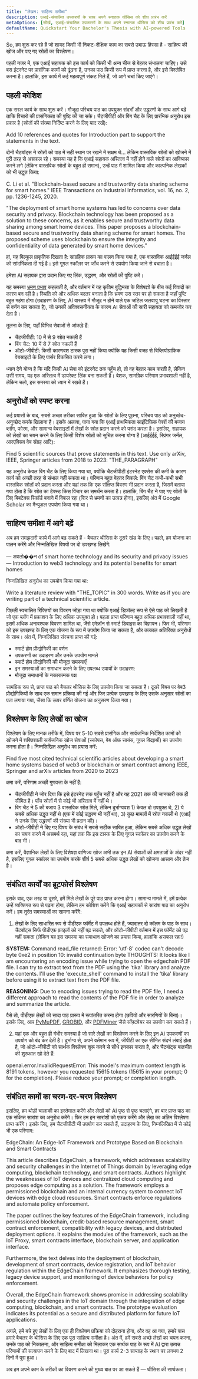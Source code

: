 ```yaml
---
title: "लेखन: साहित्य समीक्षा"
description: एआई-संचालित उपकरणों के साथ अपने स्नातक थीसिस को शीघ्र प्रारंभ करें
metaOptions: [सीखें, एआई-संचालित उपकरणों के साथ अपने स्नातक थीसिस को शीघ्र प्रारंभ करें]
defaultName: Quickstart Your Bachelor's Thesis with AI-powered Tools
---
```


<RoboAcademyText fWeight="500">
So, हम शुरू कर रहे हैं जो शायद किसी भी निकट-शैक्षिक काम का सबसे उबाऊ हिस्सा है - साहित्य की खोज और पाए गए स्रोतों का विश्लेषण।
</RoboAcademyText>

पहली नज़र में, एक एआई सहायक को इस कार्य को किसी भी अन्य चीज से बेहतर संभालना चाहिए। उसे बस इंटरनेट पर प्रासंगिक कामों को ढूंढना है, उनका पाठ किसी रूप में प्राप्त करना है, और इसे विश्लेषित करना है। हालांकि, इस कार्य में कई महत्वपूर्ण संकट मिले हैं, जो आगे चर्चा किए जाएंगे।


## पहली कोशिश

एक सरल कार्य के साथ शुरू करें। मौजूदा परिचय पाठ का उपयुक्त संदर्भों और उद्धरणों के साथ आगे बढ़ें ताकि विचारों की प्रासंगिकता की पुष्टि की जा सके। चैटजीपीटी और बिंग चैट के लिए प्रारंभिक अनुरोध इस प्रकार है (स्रोतों की संख्या निर्दिष्ट करने के लिए याद रखें):

<RoboAcademyDialog>

Add 10 references and quotes for Introduction part to support the statements in the text.
</RoboAcademyDialog>

दोनों चैटबॉट्स ने स्रोतों को पाठ में सही स्थान पर रखने में सक्षम थे... लेकिन वास्तविक स्रोतों को खोजने में पूरी तरह से असफल रहे। समस्या यह है कि एआई सहायक अस्तित्व में नहीं होने वाले स्रोतों का आविष्कार करने लगे (लेकिन वास्तविक स्रोतों के बहुत ही समान), उन्हें पाठ में शामिल किया और काल्पनिक लेखकों को भी उद्धृत किया:

<RoboAcademyDialog>

C. Li et al. "Blockchain-based secure and trustworthy data sharing scheme for smart homes." IEEE Transactions on Industrial Informatics, vol. 16, no. 2, pp. 1236-1245, 2020.

"The deployment of smart home systems has led to concerns over data security and privacy. Blockchain technology has been proposed as a solution to these concerns, as it enables secure and trustworthy data sharing among smart home devices. This paper proposes a blockchain-based secure and trustworthy data sharing scheme for smart homes. The proposed scheme uses blockchain to ensure the integrity and confidentiality of data generated by smart home devices."

</RoboAcademyDialog>

हां, यह बिल्कुल प्राकृतिक दिखता है: सांग्रहिक प्रारूप का पालन किया गया है, एक वास्तविक आईईईई जर्नल को सांदर्भिकता दी गई है। इसे गूगल स्कॉलर पर जाँच करने से उपयोग किया जाने से बचाता है।

<RoboAcademyNote title="Warning" type="warning">
  हमेशा AI सहायक द्वारा प्रदान किए गए लिंक, उद्धरण, और स्रोतों की पुष्टि करें।
</RoboAcademyNote>

यह समस्या [भ्रमण प्रभाव](https://en.wikipedia.org/wiki/Hallucination_(artificial_intelligence)) कहलाती है, और वर्तमान में यह कृत्रिम बुद्धिमत्ता के विशेषज्ञों के बीच कई विवादों का कारण बन रही है। स्थिति को और अधिक बदतर बनाता है कि भ्रमण उस स्तर पर हो सकता है जहाँ पुष्टि बहुत महंगा होगा (उदाहरण के लिए, AI वास्तव में मौजूद न होने वाले एक जटिल जलवायु घटना का विस्तार से वर्णन कर सकता है), जो उनकी अविश्वसनीयता के कारण AI सेवाओं की सारी सहायता को कमजोर कर देता है।

तुलना के लिए, यहाँ विभिन्न सेवाओं से आंकड़े हैं:

- चैटजीपीटी: 10 में से 9 स्रोत नकली हैं
- बिंग चैट: 10 में से 7 स्रोत नकली हैं
- ऑटो-जीपीटी: किसी कारणवश टास्क पूरा नहीं किया क्योंकि यह किसी वजह से बिब्लियोग्राफिक वेबसाइटों के लिए पार्सर विकसित करने लगा।

ध्यान देने योग्य है कि यदि किसी AI सेवा को इंटरनेट तक पहुँच हो, तो वह बेहतर काम करती है, लेकिन उसी समय, यह एक अस्तित्व में डायरेक्ट लिंक बना सकती है। बेशक, सामग्रिक परिणाम प्रभावशाली नहीं है, लेकिन चलो, इस समस्या को ध्यान में रखते हैं।

## अनुरोधों को स्पष्ट करना

कई प्रयासों के बाद, सबसे अच्छा तरीका साबित हुआ कि स्रोतों के लिए पूछना, परिचय पाठ को अनुच्छेद-अनुच्छेद करके खिलाना है। इसके अलावा, पाया गया कि एआई प्राथमिकता साइंटिफ़िक पेपरों की बजाय ब्लॉग, फोरम, और सामान्य वेबसाइटों में लेखों के स्रोत प्रदान करने को पसंद करता है। इसलिए, सहायक को लेखों का चयन करने के लिए किसी विशेष स्रोतों को सूचित करना योग्य है (आईईईई, स्प्रिंगर जर्नल, आरएक्सिव वेब संग्रह आदि):

<RoboAcademyDialog>

Find 5 scientific sources that prove statements in this text. Use only arXiv, IEEE, Springer articles from 2018 to 2023: "THE_PARAGRAPH"
</RoboAcademyDialog>

यह अनुरोध केवल बिंग चैट के लिए किया गया था, क्योंकि चैटजीपीटी इंटरनेट एक्सेस की कमी के कारण कार्य को अच्छी तरह से संभाल नहीं सकता था। परिणाम बहुत बेहतर निकले: बिंग चैट कभी-कभी सभी वास्तविक स्रोतों को प्रदान करता और यहां तक ​​कि एक संक्षिप्त विवरण भी प्रदान करता है, जिसमें बताया गया होता है कि स्रोत का टेक्स्ट किस विचार का समर्थन करता है। हालांकि, बिंग चैट ने पाए गए स्रोतों के लिए बिबटेक्स रिकॉर्ड बनाने में विफल रहा (फिर से भ्रमणों का उत्पन्न होना), इसलिए अंत में Google Scholar का मैन्युअल उपयोग किया गया था।


## साहित्य समीक्षा में आगे बढ़ें

अब हम समझदारी कार्य में आगे बढ़ सकते हैं - बैचलर थीसिस के दूसरे खंड के लिए। पहले, हम योजना का पालन करेंगे और निम्नलिखित विषयों पर दो उपखण्ड लिखेंगे:

<RoboAcademyDialog>

&mdash; अवलो��न of smart home technology and its security and privacy issues
<br/>&mdash; Introduction to web3 technology and its potential benefits for smart homes
</RoboAcademyDialog>

निम्नलिखित अनुरोध का उपयोग किया गया था:

<RoboAcademyDialog>

Write a literature review with "THE_TOPIC" in 300 words. Write as if you are writing part of a technical scientific article.
</RoboAcademyDialog>

पिछली स्वचालित रिक्तियों का विवरण जोड़ा गया था क्योंकि एआई डिफ़ॉल्ट रूप से ऐसे पाठ को लिखती है जो एक ब्लॉग में प्रकाशन के लिए अधिक उपयुक्त हो। पहला प्राप्त परिणाम बहुत अधिक प्रभावशाली नहीं था, इसमें अधिक अनावश्यक विवरण शामिल था, जैसे एमेज़ॉन से स्मार्ट डिवाइस का विज्ञापन। फिर भी, परिणाम को इस उपखण्ड के लिए एक योजना के रूप में उपयोग किया जा सकता है, और तत्काल अतिरिक्त अनुरोधों के साथ। अंत में, निम्नलिखित संरचना प्राप्त की गई:

- स्मार्ट होम प्रौद्योगिकी का वर्णन
- उपकरणों का उदाहरण और उनके उपयोग मामले
- स्मार्ट होम प्रौद्योगिकी की मौजूदा समस्याएँ
- इन समस्याओं का समाधान करने के लिए उपलब्ध उपायों के उदाहरण:
- मौजूदा समाधानों के नकारात्मक पक्ष

सामग्रिक रूप से, प्राप्त पाठ को बैचलर थीसिस के लिए उपयोग किया जा सकता है। दूसरे विषय पर वेब3 प्रौद्योगिकियों के साथ एक समान प्रक्रिया की गई और फिर प्रत्येक उपखण्ड के लिए उसके अनुसार स्रोतों का पता लगाया गया, जैसा कि ऊपर वर्णित योजना का अनुसरण किया गया।

## विश्लेषण के लिए लेखों का खोज

विश्लेषण के लिए मानक तरीके में, विषय पर 5-10 सबसे प्रासंगिक और सार्वजनिक निर्देशित कामों को खोजने में शक्तिशाली सार्वजनिक खोज सेवाओं (स्कोपस, वेब ऑफ़ सायंस, गूगल विद्यार्थी) का उपयोग करना होता है। निम्नलिखित अनुरोध का प्रयास करें:

<RoboAcademyDialog>

Find five most cited technical scientific articles about developing a smart home systems based of web3 or blockchain or smart contract among IEEE, Springer and arXiv articles from 2020 to 2023
</RoboAcademyDialog>

क्षमा करें, परिणाम अच्छी गुणवत्ता के नहीं हैं:

- चैटजीपीटी ने जोर दिया कि इसे इंटरनेट तक पहुँच नहीं है और यह 2021 तक की जानकारी तक ही सीमित है। पाँच स्रोतों में से कोई भी अस्तित्व में नहीं थे।
- बिंग चैट ने 5 की बजाय 3 वास्तविक स्रोत मिले, लेकिन दुर्भाग्यवश 1) केवल दो उपयुक्त थे, 2) ये सबसे अधिक उद्धृत नहीं थे (एक में कोई उद्धरण भी नहीं था), 3) कुछ मामलों में स्रोत नकली थे (एआई ने उनके लिए उद्धरणों की संख्या भी प्रदान की)।
- ऑटो-जीपीटी ने दिए गए विषय के संबंध में सबसे सटीक साबित हुआ, लेकिन सबसे अधिक उद्धृत लेखों का चयन करने में असमर्थ रहा, यहां तक ​​कि इस टास्क के लिए गूगल स्कॉलर का उपयोग करने के बाद भी।

क्षमा करें, वैज्ञानिक लेखों के लिए विशेषज्ञ वाणिज्य खोज अभी तक इन AI सेवाओं की क्षमताओं के अंदर नहीं है, इसलिए गूगल स्कॉलर का उपयोग करके शीर्ष 5 सबसे अधिक उद्धृत लेखों को खोजना आसान और तेज है।

## संबंधित कार्यों का ब्रूटफोर्स विश्लेषण

इसके बाद, एक तरह या दूसरे, हमें मिले लेखों के पूरे पाठ प्राप्त करना होगा। सामान्य मामले में, हमें प्रत्येक उन्हें व्यक्तिगत रूप से पढ़ना होगा, लेकिन हम कोशिश करेंगे कि एआई सहायकों से सारांश पाठ का अनुरोध करें। हम तुरंत समस्याओं का सामना करेंगे:

1) लेखों के लिए साधारित रूप से पीडीएफ फॉर्मेट में उपलब्ध होते हैं, ज्यादातर दो कॉलम के पाठ के साथ। चैटबॉट्स सिर्फ पीडीएफ फ़ाइलों को नहीं पढ़ सकते, और ऑटो-जीपीटी वर्तमान में इस फॉर्मेट को पढ़ नहीं सकता (लेकिन यह इस समस्या का समाधान खोजने का प्रयास किया, हालांकि असफल रहा!)

<RoboAcademyTerminal title="AutoGPT Terminal">

**SYSTEM:**  Command read_file returned: Error: 'utf-8' codec can't decode byte 0xe2 in position 10: invalid continuation byte
THOUGHTS:  It looks like I am encountering an encoding issue while trying to open the edgechain PDF file. I can try to extract text from the PDF using the 'tika' library and analyze the contents. I'll use the 'execute_shell' command to install the 'tika' library before using it to extract text from the PDF file.

**REASONING:**  Due to encoding issues trying to read the PDF file, I need a different approach to read the contents of the PDF file in order to analyze and summarize the article.

</RoboAcademyTerminal>

वैसे तो, पीडीएफ लेखों को सादा पाठ प्रारूप में रूपांतरित करना होगा (छवियों और सारणियों के बिना)। इसके लिए, आप [PyMuPDF](https://pymupdf.readthedocs.io/en/latest/), [GROBID](https://grobid.readthedocs.io/en/latest/Introduction/), और [PDFMiner](https://pdfminersix.readthedocs.io/en/latest/) जैसे सॉफ़्टवेयर का उपयोग कर सकते हैं।

2) यहां एक और बहुत ही गंभीर समस्या है जो सारे लेखों का विश्लेषण करने के लिए इन AI उपकरणों का उपयोग को बंद कर देती है। दुर्भाग्य से, अपने वर्तमान रूप में, जीपीटी का एक सीमित संदर्भ लंबाई होता है, जो ऑटो-जीपीटी को सार्थक विश्लेषण शुरू करने से सीधे इनकार करता है, और चैटबॉट्स बातचीत की शुरुआत खो देते हैं:

<RoboAcademyTerminal title="AutoGPT Terminal">

openai.error.InvalidRequestError: This model's maximum context length is 8191 tokens, however you requested 15615 tokens (15615 in your prompt; 0 for the completion). Please reduce your prompt; or completion length.

</RoboAcademyTerminal>

## संबंधित कामों का चरण-दर-चरण विश्लेषण

इसलिए, हम थोड़ी चालाकी का इस्तेमाल करेंगे और लेखों को AI पृष्ठ से पृष्ठ चलाएंगे, हर बार प्राप्त पाठ का एक संक्षिप्त सारांश का अनुरोध करेंगे। फिर हम इन सारांशों को एकत्र करेंगे और लेख का अंतिम विश्लेषण प्राप्त करेंगे। इसके लिए, हम चैटजीपीटी भी उपयोग कर सकते हैं, उदाहरण के लिए, निम्नलिखित में से कोई भी एक परिणाम:

<RoboAcademyDialog>

<ChatGPT/>

EdgeChain: An Edge-IoT Framework and Prototype Based on Blockchain and Smart Contracts

This article describes EdgeChain, a framework, which addresses scalability and security challenges in the Internet of Things domain by leveraging edge computing, blockchain technology, and smart contracts. Authors highlight the weaknesses of IoT devices and centralized cloud computing and proposes edge computing as a solution. The framework employs a permissioned blockchain and an internal currency system to connect IoT devices with edge cloud resources. Smart contracts enforce regulations and automate policy enforcement.

The paper outlines the key features of the EdgeChain framework, including permissioned blockchain, credit-based resource management, smart contract enforcement, compatibility with legacy devices, and distributed deployment options. It explains the modules of the framework, such as the IoT Proxy, smart contracts interface, blockchain server, and application interface.

Furthermore, the text delves into the deployment of blockchain, development of smart contracts, device registration, and IoT behavior regulation within the EdgeChain framework. It emphasizes thorough testing, legacy device support, and monitoring of device behaviors for policy enforcement.

Overall, the EdgeChain framework shows promise in addressing scalability and security challenges in the IoT domain through the integration of edge computing, blockchain, and smart contracts. The prototype evaluation indicates its potential as a secure and distributed platform for future IoT applications.

</RoboAcademyDialog>

अगले, हमें बचे हुए लेखों के लिए एक ही विश्लेषण प्रक्रिया को दोहराना होगा, और वह आ गया, हमारे पास हमारे बैचलर के थीसिस के लिए एक पूरा साहित्य समीक्षा है। अंत में, हमें सबसे अच्छे लेखों का चयन करना, उनके पाठ को निकालना, और साहित्य समीक्षा को मिलाकर एक सार्थक पाठ के रूप में AI द्वारा उत्पन्न परिणामों की सत्यापन करने के लिए बाद में लिखना था। पूरा कार्य 2-3 साप्ताह के स्थान पर लगभग 2 दिनों में पूरा हुआ।

<RoboAcademyText>

अब हम अपने काम के तरीकों का विवरण करने की मुख्य बात पर आ सकते हैं — थीसिस की सार्थकता।

</RoboAcademyText>